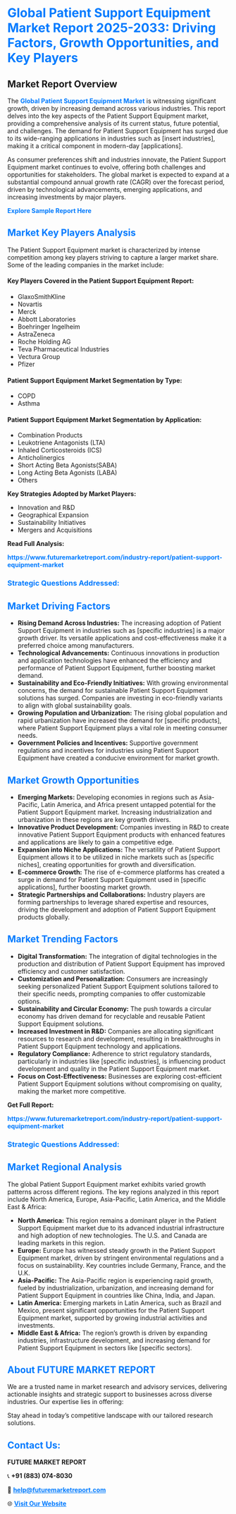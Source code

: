 <h1 style="color: #007BFF;">Global Patient Support Equipment Market Report 2025-2033: Driving Factors, Growth Opportunities, and Key Players</h1>

<section id="overview">
<h2>Market Report Overview</h2>
<p>The <a href="https://www.futuremarketreport.com/industry-report/patient-support-equipment-market" style="color: #007BFF; text-decoration: none;"><strong>Global Patient Support Equipment Market</strong></a> is witnessing significant growth, driven by increasing demand across various industries. This report delves into the key aspects of the Patient Support Equipment market, providing a comprehensive analysis of its current status, future potential, and challenges. The demand for Patient Support Equipment has surged due to its wide-ranging applications in industries such as [insert industries], making it a critical component in modern-day [applications].</p>
<p>As consumer preferences shift and industries innovate, the Patient Support Equipment market continues to evolve, offering both challenges and opportunities for stakeholders. The global market is expected to expand at a substantial compound annual growth rate (CAGR) over the forecast period, driven by technological advancements, emerging applications, and increasing investments by major players.</p>
</section>

<section id="overview">
<p><a href="https://www.futuremarketreport.com/request-sample/reportId=36948" style="color: #007BFF; text-decoration: none;"><strong>Explore Sample Report Here</strong></a></p>
</section>

<section id="key-players">
<h2 style="color: #007BFF;">Market Key Players Analysis</h2>
<p>The Patient Support Equipment market is characterized by intense competition among key players striving to capture a larger market share. Some of the leading companies in the market include:</p>
<h4>Key Players Covered in the Patient Support Equipment Report:</h4>
<ul><li>GlaxoSmithKline</li><li>Novartis</li><li>Merck</li><li>Abbott Laboratories</li><li>Boehringer Ingelheim</li><li>AstraZeneca</li><li>Roche Holding AG</li><li>Teva Pharmaceutical Industries</li><li>Vectura Group</li><li>Pfizer</li></ul>
<h4>Patient Support Equipment Market Segmentation by Type:</h4>
<ul><li>COPD</li><li>Asthma</li></ul>

<h4>Patient Support Equipment Market Segmentation by Application:</h4>
<ul><li>Combination Products</li><li>Leukotriene Antagonists (LTA)</li><li>Inhaled Corticosteroids (ICS)</li><li>Anticholinergics</li><li>Short Acting Beta Agonists(SABA)</li><li>Long Acting Beta Agonists (LABA)</li><li>Others</li></ul>
<p><strong>Key Strategies Adopted by Market Players:</strong></p>
<ul>
<li>Innovation and R&D</li>
<li>Geographical Expansion</li>
<li>Sustainability Initiatives</li>
<li>Mergers and Acquisitions</li>
</ul>
</section>

<section>
<p><strong>Read Full Analysis: </strong></p><a href="https://www.futuremarketreport.com/industry-report/patient-support-equipment-market" style="color: #007BFF; text-decoration: none;"><strong>https://www.futuremarketreport.com/industry-report/patient-support-equipment-market</strong></a>
<h3 style="color: #007BFF;">Strategic Questions Addressed:</h3>
</section>

<section id="driving-factors">
<h2 style="color: #007BFF;">Market Driving Factors</h2>
<ul>
<li><strong>Rising Demand Across Industries:</strong> The increasing adoption of Patient Support Equipment in industries such as [specific industries] is a major growth driver. Its versatile applications and cost-effectiveness make it a preferred choice among manufacturers.</li>
<li><strong>Technological Advancements:</strong> Continuous innovations in production and application technologies have enhanced the efficiency and performance of Patient Support Equipment, further boosting market demand.</li>
<li><strong>Sustainability and Eco-Friendly Initiatives:</strong> With growing environmental concerns, the demand for sustainable Patient Support Equipment solutions has surged. Companies are investing in eco-friendly variants to align with global sustainability goals.</li>
<li><strong>Growing Population and Urbanization:</strong> The rising global population and rapid urbanization have increased the demand for [specific products], where Patient Support Equipment plays a vital role in meeting consumer needs.</li>
<li><strong>Government Policies and Incentives:</strong> Supportive government regulations and incentives for industries using Patient Support Equipment have created a conducive environment for market growth.</li>
</ul>
</section>

<section id="growth-opportunities">
<h2 style="color: #007BFF;">Market Growth Opportunities</h2>
<ul>
<li><strong>Emerging Markets:</strong> Developing economies in regions such as Asia-Pacific, Latin America, and Africa present untapped potential for the Patient Support Equipment market. Increasing industrialization and urbanization in these regions are key growth drivers.</li>
<li><strong>Innovative Product Development:</strong> Companies investing in R&D to create innovative Patient Support Equipment products with enhanced features and applications are likely to gain a competitive edge.</li>
<li><strong>Expansion into Niche Applications:</strong> The versatility of Patient Support Equipment allows it to be utilized in niche markets such as [specific niches], creating opportunities for growth and diversification.</li>
<li><strong>E-commerce Growth:</strong> The rise of e-commerce platforms has created a surge in demand for Patient Support Equipment used in [specific applications], further boosting market growth.</li>
<li><strong>Strategic Partnerships and Collaborations:</strong> Industry players are forming partnerships to leverage shared expertise and resources, driving the development and adoption of Patient Support Equipment products globally.</li>
</ul>
</section>

<section id="trending-factors">
<h2 style="color: #007BFF;">Market Trending Factors</h2>
<ul>
<li><strong>Digital Transformation:</strong> The integration of digital technologies in the production and distribution of Patient Support Equipment has improved efficiency and customer satisfaction.</li>
<li><strong>Customization and Personalization:</strong> Consumers are increasingly seeking personalized Patient Support Equipment solutions tailored to their specific needs, prompting companies to offer customizable options.</li>
<li><strong>Sustainability and Circular Economy:</strong> The push towards a circular economy has driven demand for recyclable and reusable Patient Support Equipment solutions.</li>
<li><strong>Increased Investment in R&D:</strong> Companies are allocating significant resources to research and development, resulting in breakthroughs in Patient Support Equipment technology and applications.</li>
<li><strong>Regulatory Compliance:</strong> Adherence to strict regulatory standards, particularly in industries like [specific industries], is influencing product development and quality in the Patient Support Equipment market.</li>
<li><strong>Focus on Cost-Effectiveness:</strong> Businesses are exploring cost-efficient Patient Support Equipment solutions without compromising on quality, making the market more competitive.</li>
</ul>
</section>

<section>
<p><strong>Get Full Report: </strong></p><a href="https://www.futuremarketreport.com/industry-report/patient-support-equipment-market" style="color: #007BFF; text-decoration: none;"><strong>https://www.futuremarketreport.com/industry-report/patient-support-equipment-market</strong></a>
<h3 style="color: #007BFF;">Strategic Questions Addressed:</h3>
</section>


<section id="regional-analysis">
<h2 style="color: #007BFF;">Market Regional Analysis</h2>
<p>The global Patient Support Equipment market exhibits varied growth patterns across different regions. The key regions analyzed in this report include North America, Europe, Asia-Pacific, Latin America, and the Middle East & Africa:</p>
<ul>
<li><strong>North America:</strong> This region remains a dominant player in the Patient Support Equipment market due to its advanced industrial infrastructure and high adoption of new technologies. The U.S. and Canada are leading markets in this region.</li>
<li><strong>Europe:</strong> Europe has witnessed steady growth in the Patient Support Equipment market, driven by stringent environmental regulations and a focus on sustainability. Key countries include Germany, France, and the U.K.</li>
<li><strong>Asia-Pacific:</strong> The Asia-Pacific region is experiencing rapid growth, fueled by industrialization, urbanization, and increasing demand for Patient Support Equipment in countries like China, India, and Japan.</li>
<li><strong>Latin America:</strong> Emerging markets in Latin America, such as Brazil and Mexico, present significant opportunities for the Patient Support Equipment market, supported by growing industrial activities and investments.</li>
<li><strong>Middle East & Africa:</strong> The region’s growth is driven by expanding industries, infrastructure development, and increasing demand for Patient Support Equipment in sectors like [specific sectors].</li>
</ul>
</section>

<footer>
<h2 style="color: #007BFF;">About FUTURE MARKET REPORT</h2>
<p>We are a trusted name in market research and advisory services, delivering actionable insights and strategic support to businesses across diverse industries. Our expertise lies in offering:</p>

<p>Stay ahead in today’s competitive landscape with our tailored research solutions.</p>

<h2 style="color: #007BFF;">Contact Us:</h2>
<p><strong>FUTURE MARKET REPORT</strong></p>
<p>📞 <strong>+91 (883) 074-8030</strong></p>
<p>📧 <strong><a href="mailto:help@futuremarketreport.com" style="color: #007BFF;">help@futuremarketreport.com</a></strong></p>
<p>🌐 <strong><a href="https://www.futuremarketreport.com/" style="color: #007BFF;">Visit Our Website</a></strong></p>
</footer>